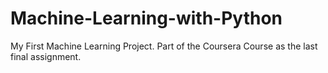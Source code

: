 # Machine-Learning-with-Python
My First Machine Learning Project. Part of the Coursera Course as the last final assignment.
